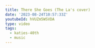 ```yaml
---
title: There She Goes (The La's cover)
date: '2023-08-24T10:57:33Z'
youtubeId: hVUZm5WSVDA
type: video
tags:
  - katies-40th
  - music
---
```



